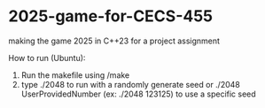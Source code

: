 # 2025-game-for-CECS-455
making the game 2025 in C++23 for a project assignment

How to run (Ubuntu):
1. Run the makefile using /make
2. type ./2048 to run with a randomly generate seed or ./2048 UserProvidedNumber (ex: ./2048 123125) to use a specific seed




